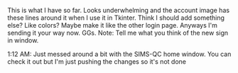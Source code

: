 This is what I have so far. Looks underwhelming and the account image has these lines around it when I use it in Tkinter. Think I should add something else? Like colors? Maybe make it like the other login page. Anyways I'm sending it your way now. GGs.
Note: Tell me what you think of the new sign in window.

1:12 AM: Just messed around a bit with the SIMS-QC home window.
You can check it out but I'm just pushing the changes so it's not done
